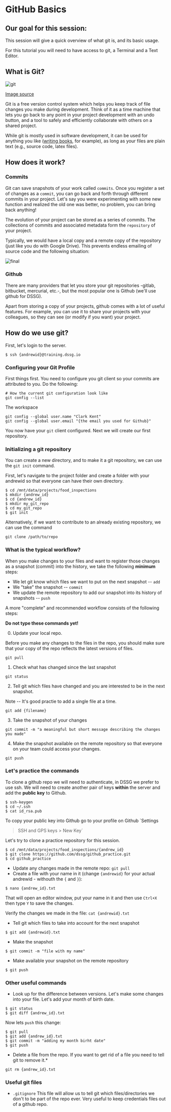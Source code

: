 # GitHub Basics

## Our goal for this session:

This session will give a quick overview of what git is, and its basic usage.

For this tutorial you will need to have access to git, a Terminal and a Text Editor.


## What is Git?

![git](https://imgs.xkcd.com/comics/git.png)

[Image source](https://xkcd.com/1597/)

Git is a free version control system which helps you keep track of file changes you make during development. Think of it as a time machine that lets you go back to any point in your project development with an undo button, and a tool to safely and efficiently collaborate with others on a shared project.

While git is mostly used in software development, it can be used for anything you like
([writing books](https://www.gitbook.com/), for example), as long as your files are plain text
(e.g., source code, latex files).

## How does it work?

### Commits
Git can save snapshots of your work called `commits`. Once you register a set of changes as a `commit`, you can go back and forth through different commits in your project.
Let's say you were experimenting with some new function and realized the old one was better, no problem, you can bring back anything!


The evolution of your project can be stored as a series of commits. The collections of commits and associated metadata form the `repository` of your project.


Typically, we would have a local copy and a remote copy of the repository (just like you do with Google Drive).  This prevents
endless emailing of source code and the following situation:

![final](https://www.phdcomics.com/comics/archive/phd101212s.gif)

### Github

There are many providers that let you store your git repositories -gitlab, bitbucket, mercurial, etc.-, but the most popular one is Github (we'll use github for DSSG).

Apart from storing a copy of your projects, github comes with a lot of useful features. For example, you can use it to share your projects with your colleagues, so they can see (or modify if you want) your project.

## How do we use git? 

First, let's login to the server.

```
$ ssh {andrewid}@training.dssg.io
```

### Configuring your Git Profile

First things first. You need to configure you git client so your commits are attributed to you. Do the following:

```
# How the current git configuration look like
git config --list
```

The workspace

```
git config --global user.name "Clark Kent"
git config --global user.email "{the email you used for Github}"
```

You now have your `git` client configured. Next we will create
our first repository.

### Initializing a git repository

You can create a new directory, and to make it a git repository, we can use the `git init` command.

First, let's navigate to the project folder and create a folder with your andrewid so that everyone can have their own directory. 

```
$ cd /mnt/data/projects/food_inspections
$ mkdir {andrew_id}
$ cd {andrew_id}
$ mkdir my_git_repo
$ cd my_git_repo
$ git init
```

Alternatively, if we want to contribute to an already existing repository, we can use the command

```
git clone /path/to/repo
```


### What is the typical workflow?

When you make changes to your files and want to register those changes as a snapshot (commit) into the history, we take the following **minimum** steps:

+ We let git know which files we want to put on the next snapshot -- `add`  
+ We "take" the snapshot -- `commit`
+ We update the remote repository to add our snapshot into its history of snapshots -- `push`

A more "complete" and recommended workflow consists of the following steps:

**Do not type these commands yet!**

0. Update your local repo. 

Before you make any changes to the files in the repo, you should make sure that your copy of the repo reflects the latest versions of files. 

```
git pull
```  

1.  Check what has changed since the last snapshot

```
git status
```

2. Tell git which files have changed and you are interested to be in the next snapshot.

Note -- It's good practie to add a single file at a time.

```
git add {filename}
```


3. Take the snapshot of your changes

```
git commit -m "a meaningful but short message describing the changes you made"
```

4. Make the snapshot available on the remote repository so that everyone on your team could access your changes.

```
git push
```

### Let's practice the commands

To clone a github repo we will need to authenticate, in DSSG we prefer to use
 ssh. We will need to create another pair of keys **within** the server and
  add the **public key** to Github. 
 
```
$ ssh-keygen
$ cd ~/.ssh
$ cat id_rsa.pub
```

To copy your public key into Github go to your profile on Github `Settings
 >  SSH and GPS keys > New Key`


Let's try to clone a practice repository for this session.

```
$ cd /mnt/data/projects/food_inspections/{andrew_id}
$ git clone https://github.com/dssg/github_practice.git
$ cd github_practice
```

+ Update any changes made in the remote repo: `git pull`
+ Create a file with your name in it (change `{andrewid}` for your actual andrewid - withouth the `{` and `}`):

```
$ nano {andrew_id}.txt
```

That will open an editor window, put your name in it and then use `Ctrl+X` then type `Y` to save the changes.

Verify the changes we made in the file: `cat {andrewid}.txt`

+ Tell git which files to take into account for the next snapshot

```
$ git add {andrewid}.txt
```

+ Make the snapshot

```
$ git commit -m "file with my name"
```

+ Make available your snapshot on the remote repository

```
$ git push
```


### Other useful commands

+ Look up for the difference between versions. Let's make some changes into
 your file. Let's add your month of birth date. 

```
$ git status
$ git diff {andrew_id}.txt
```

Now lets `push` this change: 

```
$ git pull 
$ git add {andrew_id}.txt 
$ git commit -m "adding my month birht date"
$ git push
```

+ Delete a file from the repo. If you want to get rid of a file you need to
 tell git to remove it.\* 

```
git rm {andrew_id}.txt
```

### Useful git files

+  `.gitignore` This file will allow us to tell git which files/directories
 we don't to be part of the repo ever. Very useful to keep credentials files out
  of a github repo.  


